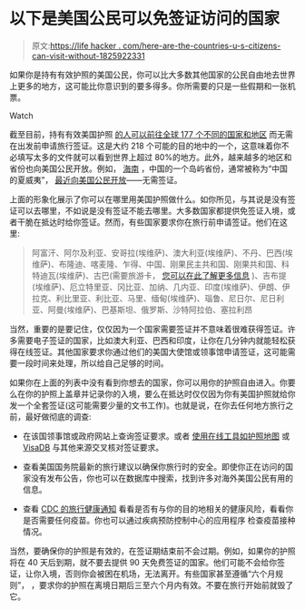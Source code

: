 # 以下是美国公民可以免签证访问的国家

> 原文:[https://life hacker . com/here-are-the-countries-u-s-citizens-can-visit-without-1825922331](https://lifehacker.com/here-are-the-countries-u-s-citizens-can-visit-without-1825922331)

如果你是持有有效护照的美国公民，你可以比大多数其他国家的公民自由地去世界上更多的地方，这可能比你意识到的要多得多。你所需要的只是一些假期和一张机票。

Watch

截至目前，持有有效美国护照 [的人可以前往全球 177 个不同的国家和地区](https://en.wikipedia.org/wiki/Visa_requirements_for_United_States_citizens) 而无需在出发前申请旅行签证。这是大约 218 个可能的目的地中的一个，这意味着你不必填写太多的文件就可以看到世界上超过 80%的地方。此外，越来越多的地区和省份也向美国公民开放。例如， [海南](https://en.wikipedia.org/wiki/Hainan) ，中国的一个岛屿省份，通常被称为“中国的夏威夷”， [最近向美国公民开放](https://thepointsguy.com/news/americans-can-visit-hainan-without-visa/)——无需签证。

上面的形象化展示了你可以在哪里用美国护照做什么。如你所见，与其说是没有签证可以去哪里，不如说是没有签证不能去哪里。大多数国家都提供免签证入境，或者干脆在抵达时给你签证。然而，有些国家要求你在旅行前申请签证。他们在这里:

> 阿富汗、阿尔及利亚、安哥拉(埃维萨)、澳大利亚(埃维萨)、不丹、巴西(埃维萨)、布隆迪、喀麦隆、乍得、中国、刚果民主共和国、刚果共和国、科特迪瓦(埃维萨)、古巴(需要旅游卡， [您可以在此了解更多信息](https://lifehacker.com/how-to-travel-to-cuba-solo-under-trumps-new-regulations-1821920037) )、吉布提(埃维萨)、厄立特里亚、冈比亚、加纳、几内亚、印度(埃维萨)、伊朗、伊拉克、利比里亚、利比亚、马里、缅甸(埃维萨)、瑙鲁、尼日尔、尼日利亚、阿曼(埃维萨)、巴基斯坦、俄罗斯、沙特阿拉伯、塞拉利昂

当然，重要的是要记住，仅仅因为一个国家需要签证并不意味着很难获得签证。许多需要电子签证的国家，比如澳大利亚、巴西和印度，让你在几分钟内就能轻松获得在线签证。其他国家要求你通过他们的美国大使馆或领事馆申请签证，这可能需要一段时间来处理，所以给自己足够的时间。

如果你在上面的列表中没有看到你想去的国家，你可以用你的护照自由进入。你要么在你的护照上盖章并记录你的入境，要么在抵达时仅仅因为你有美国护照就给你发一个全套签证(这可能需要少量的文书工作)。也就是说，在你去任何地方旅行之前，最好做彻底的调查:

*   在该国领事馆或政府网站上查询签证要求。或者 [使用在线工具如护照地图](https://lifehacker.com/passport-map-shows-you-all-the-countries-you-can-visit-1783759082#_ga=2.227362589.1000843469.1525902344-1723114163.1524514905) 或 [VisaDB](http://visadb.io/index.html#/) 与其他来源交叉核对签证要求。

*   查看美国国务院最新的旅行建议以确保你旅行时的安全。即使你正在访问的国家没有发布公告，你也可以在数据库中搜索，找到许多对海外美国公民有用的信息。

*   查看 [CDC 的旅行健康通知](https://wwwnc.cdc.gov/travel/notices) 看看是否有与你的目的地相关的健康风险，看看你是否需要任何疫苗。你也可以通过疾病预防控制中心的应用程序 检查疫苗接种情况。

当然，要确保你的护照是有效的，在签证期结束前不会过期。例如，如果你的护照将在 40 天后到期，就不要去提供 90 天免费签证的国家。他们可能不会给你签证，让你入境，否则你会被困在机场，无法离开。有些国家甚至遵循“六个月规则”， ，要求你的护照在离境日期后三至六个月内有效。不要在旅行开始前就毁了它。